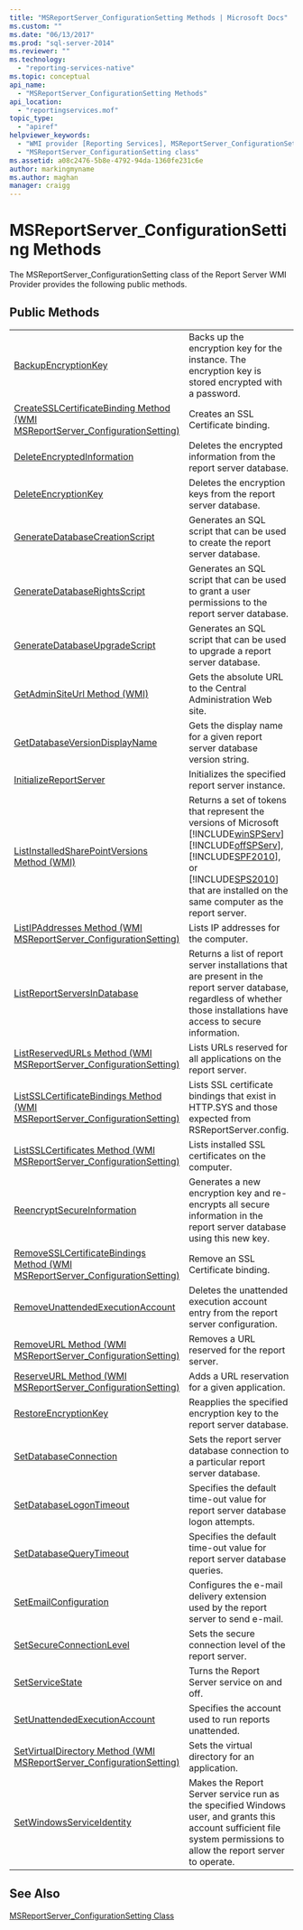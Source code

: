 ```yaml
---
title: "MSReportServer_ConfigurationSetting Methods | Microsoft Docs"
ms.custom: ""
ms.date: "06/13/2017"
ms.prod: "sql-server-2014"
ms.reviewer: ""
ms.technology: 
  - "reporting-services-native"
ms.topic: conceptual
api_name: 
  - "MSReportServer_ConfigurationSetting Methods"
api_location: 
  - "reportingservices.mof"
topic_type: 
  - "apiref"
helpviewer_keywords: 
  - "WMI provider [Reporting Services], MSReportServer_ConfigurationSetting class"
  - "MSReportServer_ConfigurationSetting class"
ms.assetid: a08c2476-5b8e-4792-94da-1360fe231c6e
author: markingmyname
ms.author: maghan
manager: craigg
---
```

# MSReportServer_ConfigurationSetting Methods
  The MSReportServer_ConfigurationSetting class of the Report Server WMI Provider provides the following public methods.  
  
## Public Methods  
  
|||  
|-|-|  
|[BackupEncryptionKey](configurationsetting-method-backupencryptionkey.md)|Backs up the encryption key for the instance. The encryption key is stored encrypted with a password.|  
|[CreateSSLCertificateBinding Method &#40;WMI MSReportServer_ConfigurationSetting&#41;](configurationsetting-method-createsslcertificatebinding.md)|Creates an SSL Certificate binding.|  
|[DeleteEncryptedInformation](configurationsetting-method-deleteencryptedinformation.md)|Deletes the encrypted information from the report server database.|  
|[DeleteEncryptionKey](configurationsetting-method-deleteencryptionkey.md)|Deletes the encryption keys from the report server database.|  
|[GenerateDatabaseCreationScript](configurationsetting-method-generatedatabasecreationscript.md)|Generates an SQL script that can be used to create the report server database.|  
|[GenerateDatabaseRightsScript](configurationsetting-method-generatedatabaserightsscript.md)|Generates an SQL script that can be used to grant a user permissions to the report server database.|  
|[GenerateDatabaseUpgradeScript](configurationsetting-method-generatedatabaseupgradescript.md)|Generates an SQL script that can be used to upgrade a report server database.|  
|[GetAdminSiteUrl Method &#40;WMI&#41;](configurationsetting-method-getadminsiteurl.md)|Gets the absolute URL to the Central Administration Web site.|  
|[GetDatabaseVersionDisplayName](configurationsetting-method-getdatabaseversiondisplayname.md)|Gets the display name for a given report server database version string.|  
|[InitializeReportServer](configurationsetting-method-initializereportserver.md)|Initializes the specified report server instance.|  
|[ListInstalledSharePointVersions Method &#40;WMI&#41;](configurationsetting-method-listinstalledsharepointversions.md)|Returns a set of tokens that represent the versions of Microsoft [!INCLUDE[winSPServ](../../includes/winspserv-md.md)] [!INCLUDE[offSPServ](../../includes/offspserv-md.md)], [!INCLUDE[SPF2010](../../includes/spf2010-md.md)], or [!INCLUDE[SPS2010](../../includes/sps2010-md.md)] that are installed on the same computer as the report server.|  
|[ListIPAddresses Method &#40;WMI MSReportServer_ConfigurationSetting&#41;](configurationsetting-method-listipaddresses.md)|Lists IP addresses for the computer.|  
|[ListReportServersInDatabase](configurationsetting-method-listreportserversindatabase.md)|Returns a list of report server installations that are present in the report server database, regardless of whether those installations have access to secure information.|  
|[ListReservedURLs Method &#40;WMI MSReportServer_ConfigurationSetting&#41;](configurationsetting-method-listreservedurls.md)|Lists URLs reserved for all applications on the report server.|  
|[ListSSLCertificateBindings Method &#40;WMI MSReportServer_ConfigurationSetting&#41;](configurationsetting-method-listsslcertificatebindings.md)|Lists SSL certificate bindings that exist in HTTP.SYS and those expected from RSReportServer.config.|  
|[ListSSLCertificates Method &#40;WMI MSReportServer_ConfigurationSetting&#41;](configurationsetting-method-listsslcertificates.md)|Lists installed SSL certificates on the computer.|  
|[ReencryptSecureInformation](configurationsetting-method-reencryptsecureinformation.md)|Generates a new encryption key and re-encrypts all secure information in the report server database using this new key.|  
|[RemoveSSLCertificateBindings Method &#40;WMI MSReportServer_ConfigurationSetting&#41;](configurationsetting-method-removesslcertificatebinding.md)|Remove an SSL Certificate binding.|  
|[RemoveUnattendedExecutionAccount](configurationsetting-method-removeunattendedexecutionaccount.md)|Deletes the unattended execution account entry from the report server configuration.|  
|[RemoveURL Method &#40;WMI MSReportServer_ConfigurationSetting&#41;](configurationsetting-method-removeurl.md)|Removes a URL reserved for the report server.|  
|[ReserveURL Method &#40;WMI MSReportServer_ConfigurationSetting&#41;](configurationsetting-method-reserveurl.md)|Adds a URL reservation for a given application.|  
|[RestoreEncryptionKey](configurationsetting-method-restoreencryptionkey.md)|Reapplies the specified encryption key to the report server database.|  
|[SetDatabaseConnection](configurationsetting-method-setdatabaseconnection.md)|Sets the report server database connection to a particular report server database.|  
|[SetDatabaseLogonTimeout](configurationsetting-method-setdatabaselogontimeout.md)|Specifies the default time-out value for report server database logon attempts.|  
|[SetDatabaseQueryTimeout](configurationsetting-method-setdatabasequerytimeout.md)|Specifies the default time-out value for report server database queries.|  
|[SetEmailConfiguration](configurationsetting-method-setemailconfiguration.md)|Configures the e-mail delivery extension used by the report server to send e-mail.|  
|[SetSecureConnectionLevel](configurationsetting-method-setsecureconnectionlevel.md)|Sets the secure connection level of the report server.|  
|[SetServiceState](configurationsetting-method-setservicestate.md)|Turns the Report Server service on and off.|  
|[SetUnattendedExecutionAccount](configurationsetting-method-setunattendedexecutionaccount.md)|Specifies the account used to run reports unattended.|  
|[SetVirtualDirectory Method &#40;WMI MSReportServer_ConfigurationSetting&#41;](configurationsetting-method-setvirtualdirectory.md)|Sets the virtual directory for an application.|  
|[SetWindowsServiceIdentity](configurationsetting-method-setwindowsserviceidentity.md)|Makes the Report Server service run as the specified Windows user, and grants this account sufficient file system permissions to allow the report server to operate.|  
  
## See Also  
 [MSReportServer_ConfigurationSetting Class](msreportserver-configurationsetting-class.md)  
  
  
